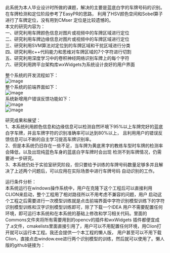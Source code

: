 此系统为本人毕业设计时所做的课题，解决的主要是蓝底白字的车牌号码的识别。在车牌检测和定位阶段参考了EasyPR的思路，
利用了HSV颜色空间和Sobel算子进行了车牌定位，没有用到CMser 定位是比较遗憾的。<br>
本文的研究内容为：<br>
一、研究利用车牌颜色信息对图片或视频中的车牌区域进行定位<br>
二、研究利用车牌边缘信息对图片或视频中的车牌区域进行定位<br>
三、研究利用SVM算法对定位到的车牌区域和干扰区域进行分类<br>
四、研究利用c++代码能力和思维对车牌区域的7个字符进行切割<br>
五、研究利用深度学习中的卷积神经网络识别车牌上的每个字符 <br>
六、研究利用跨平台架构库wxWidgets为系统设计良好的用户界面<br>

整个系统的开发流程如下： <br>
![image](https://github.com/BBuf/Automatic-recognition-system-of-license-plate-number/blob/master/Screenshots/1.png)<br>
整个系统的前端界面如下：<br>
![image](https://github.com/BBuf/Automatic-recognition-system-of-license-plate-number/blob/master/Screenshots/2.png)<br>
系统新增用户错误反馈功能如下：<br>
![image](https://github.com/BBuf/Automatic-recognition-system-of-license-plate-number/blob/master/Screenshots/3.png)<br>
![image](https://github.com/BBuf/Automatic-recognition-system-of-license-plate-number/blob/master/Screenshots/4.png)<br>

研究成果和展望：<br>
1、本系统利用颜色信息和边缘信息可以检测自然环境下95%以上车牌完好的蓝底白字车牌，并且车牌字符的识别准确率可以达到80%以上，
且利用用户的错误反馈信息可以不断的自主学习提高车牌识别率。 <br>
2、但是本系统仍旧存在一些不足，当车牌为黄底黑字的教练车型时车牌的检测率会降低，以及出现纯蓝色车身的蓝底白字车牌时会出现
检测不到车牌情况，仍需要进一步研究。 <br>
3、本系统仍处于实验室研究阶段，但只要给予训练的车牌号码数量足够多并且解决了上述两个问题后，可以应用在实际场景中进行车牌号码
自动识别的工作。<br>

运行条件分析：<br>
本系统运行在windows操作系统中，用户在克隆下这个工程后可以直接利用CLION来启动，整个工程用了相对路径所以不用考虑不兼容的问题，用户
启动这个工程之后需要进行一次模型训练就是点击前端界面中字符识别模型训练下的字符识别模型训练和汉字识别模型训练即可，除了下载一个IDEA
用户不需要配置任何环境，即可运行本系统和在本系统的基础上修改和学习相关代码。里面的Commons文件夹将所有需要用到的opencv的插件和wxWidgets
插件都便宜成了.a文件，cmakelists里面直接引用了，用户可以不用配置任何环境，用Clion打开就可以运行本工程。我还会提供一个本工程的懒人版，
用户甚至可以不用下载Clion，直接点击window.exe进行两个识别模型的训练，然后就可以使用了。懒人版的github链接为：<br>

